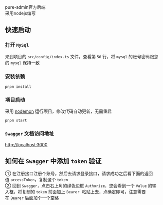 pure-admin官方后端  
采用nodejs编写

快速启动
---- 

[](https://github.com/pure-admin/pure-admin-backend/blob/main/README.md#%E5%BF%AB%E9%80%9F%E5%90%AF%E5%8A%A8)

### 打开 `MySql`

[](https://github.com/pure-admin/pure-admin-backend/blob/main/README.md#%E6%89%93%E5%BC%80-mysql)

来到项目的 `src/config/index.ts` 文件，查看第 `50` 行，将 `mysql` 的账号密码跟您的 `mysql` 保持一致

### 安装依赖

[](https://github.com/pure-admin/pure-admin-backend/blob/main/README.md#%E5%AE%89%E8%A3%85%E4%BE%9D%E8%B5%96)

    pnpm install
    

### 项目启动

[](https://github.com/pure-admin/pure-admin-backend/blob/main/README.md#%E9%A1%B9%E7%9B%AE%E5%90%AF%E5%8A%A8)

采用 [nodemon](https://github.com/remy/nodemon) 运行项目，修改代码自动更新，无需重启

    pnpm start

### `Swagger` 文档访问地址

[](https://github.com/pure-admin/pure-admin-backend/blob/main/README.md#swagger-%E6%96%87%E6%A1%A3%E8%AE%BF%E9%97%AE%E5%9C%B0%E5%9D%80)

[http://localhost:3000](http://localhost:3000/)

如何在 `Swagger` 中添加 `token` 验证
----------------------------

[](https://github.com/pure-admin/pure-admin-backend/blob/main/README.md#%E5%A6%82%E4%BD%95%E5%9C%A8-swagger-%E4%B8%AD%E6%B7%BB%E5%8A%A0-token-%E9%AA%8C%E8%AF%81)

① 在注册接口注册个账号，然后去请求登录接口，请求成功之后看下面的返回值 `accessToken`，复制这个 `token`  
② 回到 `Swagger`，点击右上角的绿色边框 `Authorize`，您会看到一个 `Value` 的输入框，将复制的 `token` 前面加上 `Bearer`  粘贴上去，点确定即可，注意需要在 `Bearer` 后面加个一个空格